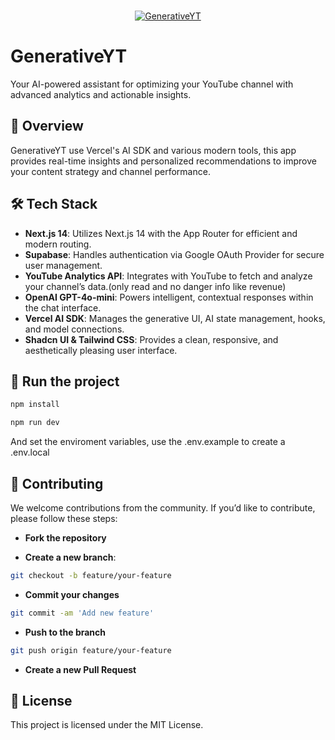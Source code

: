 <p align="center">
  <br/>
  <a href="https://generative-yt.vercel.app">
    <img src="https://img.shields.io/badge/GenerativeYT-Project%20Link-blue" alt="GenerativeYT" />
  </a>
  <br/>
  <h1>GenerativeYT</h1>
  <p>Your AI-powered assistant for optimizing your YouTube channel with advanced analytics and actionable insights.</p>
</p>

## 🚀 Overview

GenerativeYT use Vercel's AI SDK and various modern tools, this app provides real-time insights and personalized recommendations to improve your content strategy and channel performance.

## 🛠️ Tech Stack

- **Next.js 14**: Utilizes Next.js 14 with the App Router for efficient and modern routing.
- **Supabase**: Handles authentication via Google OAuth Provider for secure user management.
- **YouTube Analytics API**: Integrates with YouTube to fetch and analyze your channel’s data.(only read and no danger info like revenue)
- **OpenAI GPT-4o-mini**: Powers intelligent, contextual responses within the chat interface.
- **Vercel AI SDK**: Manages the generative UI, AI state management, hooks, and model connections.
- **Shadcn UI & Tailwind CSS**: Provides a clean, responsive, and aesthetically pleasing user interface.

## 👀 Run the project

```bash
npm install
````

```bash
npm run dev
```

And set the enviroment variables, use the .env.example to create a .env.local

## 🤝 Contributing

We welcome contributions from the community. If you’d like to contribute, please follow these steps:

- **Fork the repository**

- **Create a new branch**:

```bash
git checkout -b feature/your-feature
````

- **Commit your changes**

```bash
git commit -am 'Add new feature'
```

- **Push to the branch**

```bash
git push origin feature/your-feature
```

- **Create a new Pull Request**

## 📑 License

This project is licensed under the MIT License.